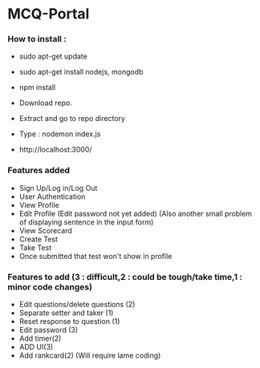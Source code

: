 # MCQ-Portal

### How to install :

- sudo apt-get update
- sudo apt-get install nodejs, mongodb
- npm install

- Download repo.
- Extract and go to repo directory
- Type : nodemon index.js
- http://localhost:3000/

### Features added

- Sign Up/Log in/Log Out
- User Authentication
- View Profile
- Edit Profile (Edit password not yet added) (Also another small problem of displaying sentence in the input form)
- View Scorecard
- Create Test
- Take Test
- Once submitted that test won't show in profile

### Features to add (3 : difficult,2 : could be tough/take time,1 : minor code changes)

- Edit questions/delete questions (2)
- Separate setter and taker (1)
- Reset response to question (1)
- Edit password (3)
- Add timer(2)
- ADD UI(3)
- Add rankcard(2) (Will require lame coding)
